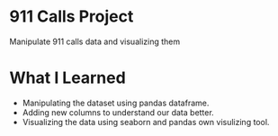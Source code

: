 # 911 Calls Project
Manipulate 911 calls data and visualizing them
# What I Learned 
* Manipulating the dataset using pandas dataframe.
* Adding new columns to understand our data better.
* Visualizing the data using seaborn and pandas own visulizing tool.
